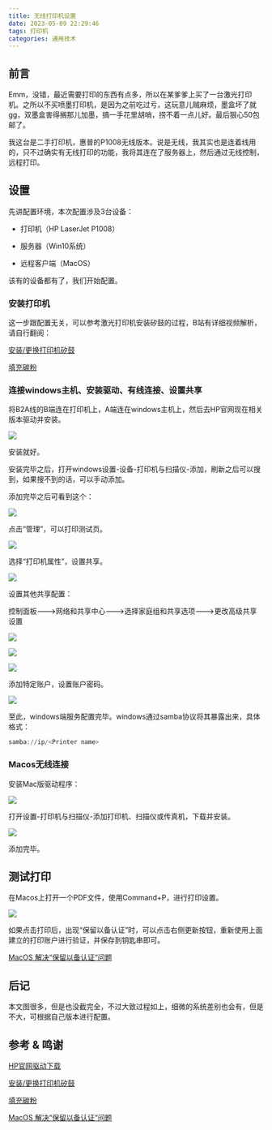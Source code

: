 ```yaml
---
title: 无线打印机设置
date: 2023-05-09 22:29:46
tags: 打印机
categories: 通用技术
---
```


## 前言

Emm，没错，最近需要打印的东西有点多，所以在某爹爹上买了一台激光打印机。之所以不买喷墨打印机，是因为之前吃过亏，这玩意儿贼麻烦，墨盒坏了就gg，双墨盒害得搁那儿加墨，搞一手花里胡哨，捞不着一点儿好。最后狠心50包邮了。

我这台是二手打印机，惠普的P1008无线版本。说是无线，我其实也是连着线用的，只不过确实有无线打印的功能，我将其连在了服务器上，然后通过无线控制，远程打印。

## 设置

先讲配置环境，本次配置涉及3台设备：

* 打印机（HP LaserJet P1008）

* 服务器（Win10系统）

* 远程客户端（MacOS）

该有的设备都有了，我们开始配置。

### 安装打印机

这一步跟配置无关，可以参考激光打印机安装矽鼓的过程，B站有详细视频解析，请自行翻阅：

[安装/更换打印机矽鼓](https://www.bilibili.com/video/BV1ze4y1f7bx/?spm_id_from=333.788.recommend_more_video.3&vd_source=27816c2400a8d15482b71cc9394e1c3a)

[填充碳粉](https://www.bilibili.com/video/BV1Uv4y117nS/?spm_id_from=autoNext&vd_source=27816c2400a8d15482b71cc9394e1c3a)

### 连接windows主机、安装驱动、有线连接、设置共享

将B2A线的B端连在打印机上，A端连在windows主机上，然后去HP官网现在相关版本驱动并安装。

![](https://raw.githubusercontent.com/ErYoung2/imgbed/master/2023/05/09-22-50-32-win.jpg)

安装就好。

安装完毕之后，打开windows设置-设备-打印机与扫描仪-添加，刷新之后可以搜到，如果搜不到的话，可以手动添加。

添加完毕之后可看到这个：

![](https://raw.githubusercontent.com/ErYoung2/imgbed/master/2023/05/09-22-58-54-add.jpg)

点击“管理”，可以打印测试页。

![](https://raw.githubusercontent.com/ErYoung2/imgbed/master/2023/05/09-23-00-13-setup.jpg)

选择“打印机属性”，设置共享。

![](https://raw.githubusercontent.com/ErYoung2/imgbed/master/2023/05/09-23-01-26-share.jpg)

设置其他共享配置：

控制面板--->网络和共享中心--->选择家庭组和共享选项--->更改高级共享设置

![](https://raw.githubusercontent.com/ErYoung2/imgbed/master/2023/05/09-23-08-34-config.png)

![](https://raw.githubusercontent.com/ErYoung2/imgbed/master/2023/05/09-23-10-07-config2.jpg)

![](https://raw.githubusercontent.com/ErYoung2/imgbed/master/2023/05/09-23-11-00-config3.jpg)

添加特定账户，设置账户密码。

![](https://raw.githubusercontent.com/ErYoung2/imgbed/master/2023/05/09-23-14-16-user.jpg)

至此，windows端服务配置完毕。windows通过samba协议将其暴露出来，具体格式：

```powershell
samba://ip/<Printer name>
```

### Macos无线连接

安装Mac版驱动程序：

![](https://raw.githubusercontent.com/ErYoung2/imgbed/master/2023/05/09-23-22-12-driver2.jpg)

打开设置-打印机与扫描仪-添加打印机、扫描仪或传真机，下载并安装。

![](https://raw.githubusercontent.com/ErYoung2/imgbed/master/2023/05/09-23-32-03-add2.jpg)

添加完毕。

## 测试打印

在Macos上打开一个PDF文件，使用Command+P，进行打印设置。

![](https://raw.githubusercontent.com/ErYoung2/imgbed/master/2023/05/09-23-32-56-test.jpg)

如果点击打印后，出现“保留以备认证”时，可以点击右侧更新按钮，重新使用上面建立的打印账户进行验证，并保存到钥匙串即可。

[MacOS 解决“保留以备认证“问题](https://www.feng.com/post/7744881)

## 后记

本文图很多，但是也没截完全，不过大致过程如上，细微的系统差别也会有，但是不大，可根据自己版本进行配置。

## 参考 & 鸣谢

[HP官网驱动下载](https://support.hp.com/cn-zh/drivers/selfservice/hp-laserjet-p1008-printer/3435686)

[安装/更换打印机矽鼓](https://www.bilibili.com/video/BV1ze4y1f7bx/?spm_id_from=333.788.recommend_more_video.3&vd_source=27816c2400a8d15482b71cc9394e1c3a)

[填充碳粉](https://www.bilibili.com/video/BV1Uv4y117nS/?spm_id_from=autoNext&vd_source=27816c2400a8d15482b71cc9394e1c3a)

[MacOS 解决“保留以备认证“问题](https://www.feng.com/post/7744881)
